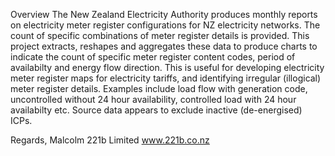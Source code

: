 Overview
The New Zealand Electricity Authority produces monthly reports on electricity meter register configurations for NZ electricity networks.  The count of specific combinations of meter register details is provided.
This project extracts, reshapes and aggregates these data to produce charts to indicate the count of specific meter register content codes, period of availabilty and energy flow direction.
This is useful for developing electricity meter register maps for electricity tariffs, and identifying irregular (illogical) meter register details.
Examples include load flow with generation code, uncontrolled without 24 hour availability, controlled load with 24 hour availabilty etc.
Source data appears to exclude inactive (de-energised) ICPs.

Regards,
Malcolm
221b Limited
www.221b.co.nz
